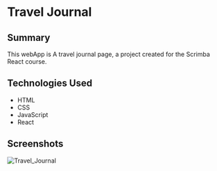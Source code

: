 # Travel Journal  

## Summary  
This webApp is A travel journal page, a project created for the Scrimba React course.  

## Technologies Used  
- HTML  
- CSS
- JavaScript
- React

## Screenshots
  
![Travel_Journal](https://github.com/user-attachments/assets/1f186bdd-32aa-406e-aa69-c72fd560bf57)
